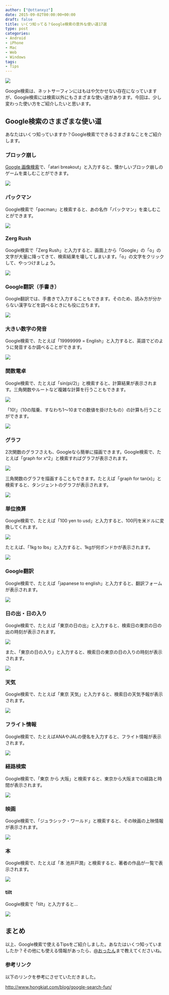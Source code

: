```yaml
---
author: ["@ottanxyz"]
date: 2015-09-02T00:00:00+00:00
draft: false
title: いくつ知ってる？Google検索の意外な使い道17選
type: post
categories:
- Android
- iPhone
- Mac
- Web
- Windows
tags:
- Tips
---
```


![](150902-55e6b3658975b.png)






Google検索は、ネットサーフィンにはもはや欠かせない存在になっていますが、Google検索には検索以外にもさまざまな使い道があります。今回は、少し変わった使い方をご紹介したいと思います。





## Google検索のさまざまな使い道





あなたはいくつ知っていますか？Google検索でできるさまざまなことをご紹介します。





### ブロック崩し





[Google 画像検索](https://images.google.com/)で、「atari breakout」と入力すると、懐かしいブロック崩しのゲームを楽しむことができます。





![](150902-55e6b3680ee81.png)






### パックマン





Google検索で「pacman」と検索すると、あの名作「パックマン」を楽しむことができます。





![](150902-55e6b36aab694.png)






### Zerg Rush





Google検索で「Zerg Rush」と入力すると、画面上から「Google」の「o」の文字が大量に降ってきて、検索結果を壊してしまいます。「o」の文字をクリックして、やっつけましょう。





![](150902-55e6b36d13cea.png)






### Google翻訳（手書き）





Google翻訳では、手書きで入力することもできます。そのため、読み方が分からない漢字などを調べるときにも役に立ちます。





![](150902-55e6b36f2f285.png)






### 大きい数字の発音





Google検索で、たとえば「19999999 = English」と入力すると、英語でどのように発音するか調べることができます。





![](150902-55e6b371897ee.png)






### 関数電卓





Google検索で、たとえば「sin(pi/2)」と検索すると、計算結果が表示されます。三角関数やルートなど複雑な計算を行うこともできます。





![](150902-55e6b373bad1f.png)






「10!」（10の階乗、すなわち1〜10までの数値を掛けたもの）の計算も行うことができます。





![](150902-55e6b375e2222.png)






### グラフ





2次関数のグラフさえも、Googleなら簡単に描画できます。Google検索で、たとえば「graph for x^2」と検索すればグラフが表示されます。





![](150902-55e6b37805ae0.png)






三角関数のグラフを描画することもできます。たとえば「graph for tan(x)」と検索すると、タンジェントのグラフが表示されます。





![](150902-55e6b37a2acc0.png)






### 単位換算





Google検索で、たとえば「100 yen to usd」と入力すると、100円を米ドルに変換してくれます。





![](150902-55e6b37c715c1.png)






たとえば、「1kg to lbs」と入力すると、1kgが何ポンドかが表示されます。





![](150902-55e6b37faf618.png)






### Google翻訳





Google検索で、たとえば「japanese to english」と入力すると、翻訳フォームが表示されます。





![](150902-55e6b3829488d.png)






### 日の出・日の入り





Google検索で、たとえば「東京の日の出」と入力すると、検索日の東京の日の出の時刻が表示されます。





![](150902-55e6b38504417.png)






また、「東京の日の入り」と入力すると、検索日の東京の日の入りの時刻が表示されます。





![](150902-55e6b3876b4a9.png)






### 天気





Google検索で、たとえば「東京 天気」と入力すると、検索日の天気予報が表示されます。





![](150902-55e6b389e3a8f.png)






### フライト情報





Google検索で、たとえばANAやJALの便名を入力すると、フライト情報が表示されます。





![](150902-55e6b38c08ab8.png)






### 経路検索





Google検索で、「東京 から 大阪」と検索すると、東京から大阪までの経路と時間が表示されます。





![](150902-55e6b38e954e1.png)






### 映画





Google検索で、「ジュラシック・ワールド」と検索すると、その映画の上映情報が表示されます。





![](150902-55e6b391dd94d.png)






### 本





Google検索で、たとえば「本 池井戸潤」と検索すると、著者の作品が一覧で表示されます。





![](150902-55e6b39609ae4.png)






### tilt





Google検索で「tilt」と入力すると...





![](150902-55e6b39a1cfb0.png)






## まとめ





以上、Google検索で使えるTipsをご紹介しました。あなたはいくつ知っていましたか？その他にも使える情報があったら、[@おったん](https://twitter.com/ottanxyz)まで教えてくださいね。





### 参考リンク





以下のリンクを参考にさせていただきました。



http://www.hongkiat.com/blog/google-search-fun/
